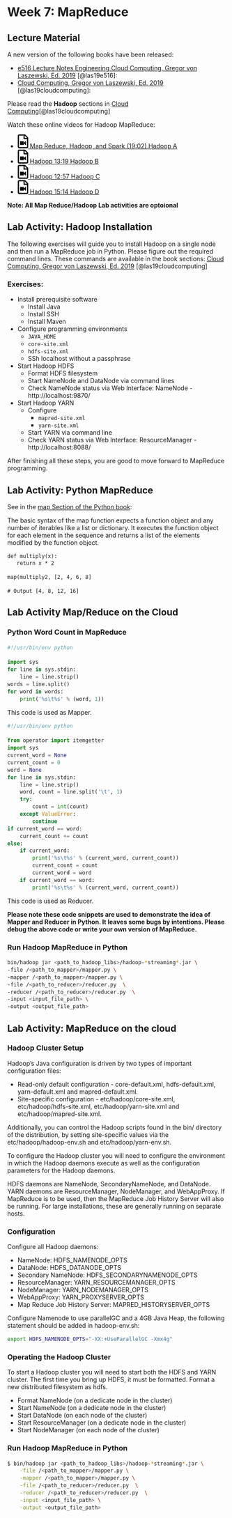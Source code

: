 # Week 7: MapReduce

## Lecture Material

A new version of the following books have been released:

* [e516 Lecture Notes Engineering Cloud Computing, Gregor von Laszewski, Ed. 2019](https://laszewski.github.io/book/e516/) [@las19e516]:
* [Cloud Computing, Gregor von Laszewski, Ed. 2019](https://laszewski.github.io/book/cloud/) [@las19cloudcomputing]:

Please read the **Hadoop** sections in [Cloud Computing](https://laszewski.github.io/book/cloud/)[@las19cloudcomputing]


Watch these online videos for Hadoop MapReduce:

* [![Video](images/video.png) Map Reduce, Hadoop, and Spark (19:02) Hadoop A](https://youtu.be/HfuP2RJnQ6k?t=73)
* [![Video](images/video.png) Hadoop 13:19 Hadoop  B](https://youtu.be/-N5PpD2sy3Q?t=17)
* [![Video](images/video.png) Hadoop 12:57 Hadoop  C](https://youtu.be/BaRHay32I80?t=18)
* [![Video](images/video.png) Hadoop 15:14 Hadoop  D](https://youtu.be/MYOosbF6-dA?t=20)


**Note: All Map Reduce/Hadoop Lab activities are optoional**

## Lab Activity: Hadoop Installation

The following exercises will guide you to install Hadoop on a single
node and then run a MapReduce job in Python. Please figure out the
required command lines. These commands are available in the book
sections: [Cloud Computing, Gregor von Laszewski, Ed.
2019](https://laszewski.github.io/book/cloud/) [@las19cloudcomputing]

### Exercises:

* Install prerequisite software
    * Install Java
    * Install SSH
    * Install Maven
* Configure programming environments
    * `JAVA_HOME`
    * `core-site.xml`
    * `hdfs-site.xml`
    * SSh localhost without a passphrase
* Start Hadoop HDFS
    * Format HDFS filesystem
    * Start NameNode and DataNode via command lines
    * Check NameNode status via Web Interface: NameNode - http://localhost:9870/
* Start Hadoop YARN
    * Configure
        * `mapred-site.xml`
        * `yarn-site.xml`
    * Start YARN via command line
    * Check YARN status via Web Interface: ResourceManager - http://localhost:8088/
    
After finishing all these steps, you are good to move forward to MapReduce programming.

## Lab Activity: Python MapReduce

See in the [map Section of the Python book](https://cloudmesh-community.github.io/book/vonLaszewski-python.epub):


The basic syntax of the map function expects a function
object and any number of iterables like a list or dictionary. It executes
the function object for each element in the sequence and returns a list
of the elements modified by the function object. 

```
def multiply(x):
   return x * 2

map(multiply2, [2, 4, 6, 8]

# Output [4, 8, 12, 16]
```


## Lab Activity Map/Reduce on the Cloud

### Python Word Count in MapReduce

```python
#!/usr/bin/env python

import sys
for line in sys.stdin:
    line = line.strip()
words = line.split()
for word in words:
    print('%s\t%s' % (word, 1))
```

This code is used as Mapper.

```python
#!/usr/bin/env python

from operator import itemgetter
import sys
current_word = None
current_count = 0
word = None
for line in sys.stdin:
    line = line.strip()
    word, count = line.split('\t', 1)
    try:
        count = int(count)
    except ValueError:
        continue
if current_word == word:
    current_count += count
else:
    if current_word:
        print('%s\t%s' % (current_word, current_count))
        current_count = count
        current_word = word
    if current_word == word:
        print('%s\t%s' % (current_word, current_count))
```

This code is used as Reducer.

**Please note these code snippets are used to demonstrate the idea of Mapper and Reducer in Python. It leaves some bugs by
 intentions. Please debug the above code or write your own version of MapReduce.**
 
### Run Hadoop MapReduce in Python

```bash
bin/hadoop jar <path_to_hadoop_libs>/hadoop-*streaming*.jar \
-file /<path_to_mapper>/mapper.py \
-mapper /<path_to_mapper>/mapper.py \
-file /<path_to_reducer>/reducer.py  \
-reducer /<path_to_reducer>/reducer.py  \
-input <input_file_path> \
-output <output_file_path>
``` 

## Lab Activity: MapReduce on the cloud

### Hadoop Cluster Setup

Hadoop’s Java configuration is driven by two types of important configuration files:

* Read-only default configuration - core-default.xml, 
  hdfs-default.xml, yarn-default.xml and mapred-default.xml.
* Site-specific configuration - etc/hadoop/core-site.xml, 
  etc/hadoop/hdfs-site.xml, etc/hadoop/yarn-site.xml and 
  etc/hadoop/mapred-site.xml.

Additionally, you can control the Hadoop scripts found in the bin/
directory of the distribution, by setting site-specific values via the
etc/hadoop/hadoop-env.sh and etc/hadoop/yarn-env.sh.

To configure the Hadoop cluster you will need to configure the
environment in which the Hadoop daemons execute as well as the
configuration parameters for the Hadoop daemons.

HDFS daemons are NameNode, SecondaryNameNode, and DataNode. YARN daemons
are ResourceManager, NodeManager, and WebAppProxy. If MapReduce is to be
used, then the MapReduce Job History Server will also be running. For
large installations, these are generally running on separate hosts.

### Configuration

Configure all Hadoop daemons:

* NameNode: HDFS_NAMENODE_OPTS
* DataNode:	HDFS_DATANODE_OPTS
* Secondary NameNode: HDFS_SECONDARYNAMENODE_OPTS
* ResourceManager: YARN_RESOURCEMANAGER_OPTS
* NodeManager: YARN_NODEMANAGER_OPTS
* WebAppProxy: YARN_PROXYSERVER_OPTS
* Map Reduce Job History Server: MAPRED_HISTORYSERVER_OPTS

Configure Namenode to use parallelGC and a 4GB Java Heap, the following
statement should be added in hadoop-env.sh:

```bash
export HDFS_NAMENODE_OPTS="-XX:+UseParallelGC -Xmx4g"
```

### Operating the Hadoop Cluster

To start a Hadoop cluster you will need to start both the HDFS and YARN
cluster. The first time you bring up HDFS, it must be formatted. Format
a new distributed filesystem as hdfs.

* Format NameNode (on a dedicate node in the cluster)
* Start NameNode (on a dedicate node in the cluster)
* Start DataNode (on each node of the cluster)
* Start ResourceManager (on a dedicate node in the cluster)
* Start NodeManager (on each node of the cluster)

### Run Hadoop MapReduce in Python

```bash
$ bin/hadoop jar <path_to_hadoop_libs>/hadoop-*streaming*.jar \
    -file /<path_to_mapper>/mapper.py \
    -mapper /<path_to_mapper>/mapper.py \
    -file /<path_to_reducer>/reducer.py  \
    -reducer /<path_to_reducer>/reducer.py  \
    -input <input_file_path> \
    -output <output_file_path>
``` 
